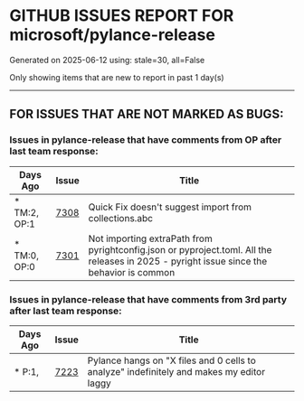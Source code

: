 
# GITHUB ISSUES REPORT FOR microsoft/pylance-release


Generated on 2025-06-12 using: stale=30, all=False


Only showing items that are new to report in past 1 day(s)


---

## FOR ISSUES THAT ARE NOT MARKED AS BUGS:


### Issues in pylance-release that have comments from OP after last team response:

| Days Ago | Issue | Title |
| --- | --- | --- |
 | \* TM:2, OP:1  |[7308](https://github.com/microsoft/pylance-release/issues/7308 "Quick Fix doesn't suggest import from collections.abc ")  |Quick Fix doesn't suggest import from collections.abc  |
 | \* TM:0, OP:0  |[7301](https://github.com/microsoft/pylance-release/issues/7301 "Not importing extraPath from pyrightconfig.json or pyproject.toml. All the releases in 2025 - pyright issue since the behavior is common")  |Not importing extraPath from pyrightconfig.json or pyproject.toml. All the releases in 2025 - pyright issue since the behavior is common |

### Issues in pylance-release that have comments from 3rd party after last team response:

| Days Ago | Issue | Title |
| --- | --- | --- |
 | \* P:1,  |[7223](https://github.com/microsoft/pylance-release/issues/7223 "Pylance hangs on &quot;X files and 0 cells to analyze&quot; indefinitely and makes my editor laggy")  |Pylance hangs on "X files and 0 cells to analyze" indefinitely and makes my editor laggy |




















